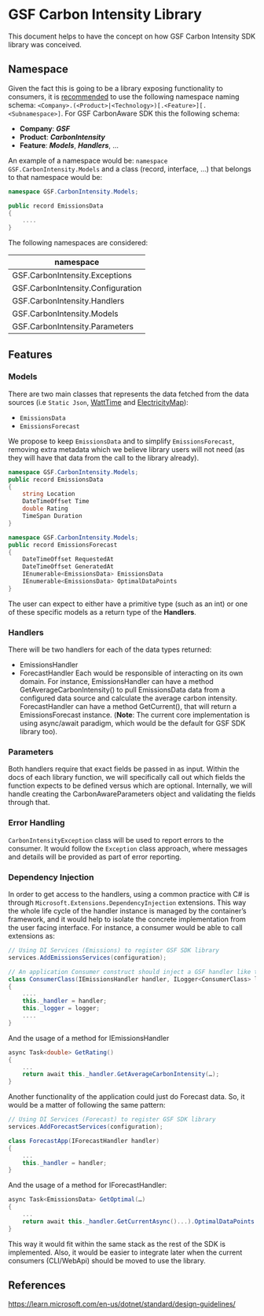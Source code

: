 # GSF Carbon Intensity Library

This document helps to have the concept on how GSF Carbon Intensity SDK library was conceived. 

## Namespace

Given the fact this is going to be a library exposing functionality to consumers, it is [recommended](https://learn.microsoft.com/en-us/dotnet/standard/design-guidelines/names-of-namespaces) to use the following namespace naming schema: `<Company>.(<Product>|<Technology>)[.<Feature>][.<Subnamespace>]`. For GSF CarbonAware SDK this the following schema:

- **Company**: ***GSF***
- **Product**: ***CarbonIntensity***
- **Feature**: ***Models***, ***Handlers***, ...

An example of a namespace would be: `namespace GSF.CarbonIntensity.Models` and a class (record, interface, ...) that belongs to that namespace would be:

```c#
namespace GSF.CarbonIntensity.Models;

public record EmissionsData
{
    ....
}
```

The following namespaces are considered:

| namespace   |
| ----------- |
| GSF.CarbonIntensity.Exceptions |
| GSF.CarbonIntensity.Configuration |
| GSF.CarbonIntensity.Handlers |
| GSF.CarbonIntensity.Models |
| GSF.CarbonIntensity.Parameters |


## Features

### Models

There are two main classes that represents the data fetched from the data sources (i.e `Static Json`, [WattTime](https://www.watttime.org) and [ElectricityMap](https://www.electricitymaps.com)):

- `EmissionsData`
- `EmissionsForecast`

We propose to keep `EmissionsData` and to simplify `EmissionsForecast`, removing extra metadata which we believe library users will not need (as they will have that data from the call to the library already).
```c#
namespace GSF.CarbonIntensity.Models;
public record EmissionsData
{
    string Location 
    DateTimeOffset Time
    double Rating
    TimeSpan Duration
}
```
```c#
namespace GSF.CarbonIntensity.Models;
public record EmissionsForecast
{
    DateTimeOffset RequestedAt
    DateTimeOffset GeneratedAt
    IEnumerable<EmissionsData> EmissionsData
    IEnumerable<EmissionsData> OptimalDataPoints
}
```


The user can expect to either have a primitive type (such as an int) or one of these specific models as a return type of the  **Handlers**.

### Handlers

There will be two handlers for each of the data types returned:
- EmissionsHandler
- ForecastHandler
Each would be responsible of interacting on its own domain. For instance, EmissionsHandler can have a method GetAverageCarbonIntensity() to pull EmissionsData data from a configured data source and calculate the average carbon intensity. ForecastHandler can have a method GetCurrent(), that will return a EmissionsForecast instance.
(**Note**: The current core implementation is using async/await paradigm, which would be the default for GSF SDK library too).

### Parameters

Both handlers require that exact fields be passed in as input. Within the docs of each library function, we will specifically call out which fields the function expects to be defined versus which are optional. Internally, we will handle creating the CarbonAwareParameters object and validating the fields through that.

### Error Handling

`CarbonIntensityException` class will be used to report errors to the consumer. It would follow the `Exception` class approach, where messages and details will be provided as part of error reporting.

### Dependency Injection

In order to get access to the handlers, using a common practice with C# is through `Microsoft.Extensions.DependencyInjection` extensions. This way the whole life cycle of the handler instance is managed by the container’s framework, and it would help to isolate the concrete implementation from the user facing interface. For instance, a consumer would be able to call extensions as:
```c#
// Using DI Services (Emissions) to register GSF SDK library
services.AddEmissionsServices(configuration);
```
```c#
// An application Consumer construct should inject a GSF handler like the following example
class ConsumerClass(IEmissionsHandler handler, ILogger<ConsumerClass> logger)
{
    ....
    this._handler = handler;
    this._logger = logger;
    ....
}
```

And the usage of a method for IEmissionsHandler

```c#
async Task<double> GetRating()
{
    ...
    return await this._handler.GetAverageCarbonIntensity(…);
}
```
Another functionality of the application could just do Forecast data. So, it would be a matter of following the same pattern:

```c#
// Using DI Services (Forecast) to register GSF SDK library
services.AddForecastServices(configuration);
```

```c#
class ForecastApp(IForecastHandler handler)
{
    ...
    this._handler = handler;
}
```
And the usage of a method for IForecastHandler:

```c#
async Task<EmissionsData> GetOptimal(…)
{
    ...
    return await this._handler.GetCurrentAsync()...).OptimalDataPoints.First();
}
```

This way it would fit within the same stack as the rest of the SDK is implemented. Also, it would be easier to integrate later when the current consumers (CLI/WebApi) should be moved to use the library.


## References

https://learn.microsoft.com/en-us/dotnet/standard/design-guidelines/
